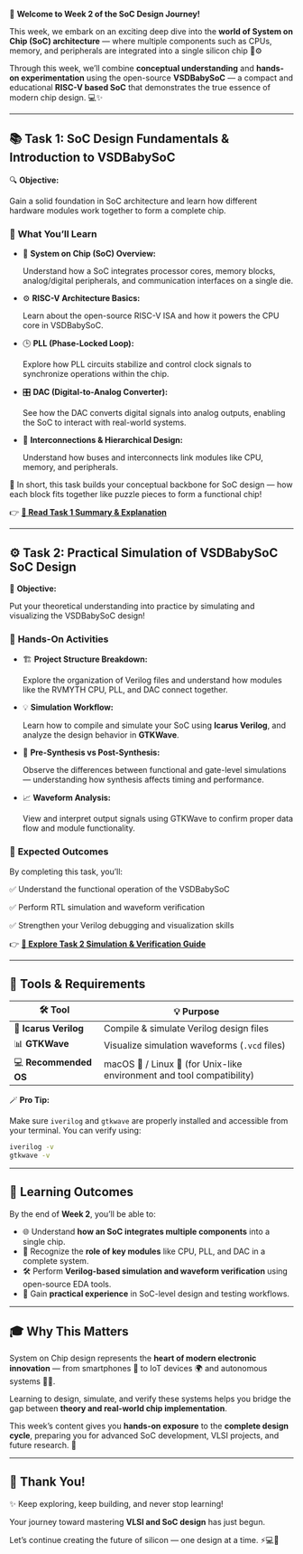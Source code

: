🎉 **Welcome to Week 2 of the SoC Design Journey!**

This week, we embark on an exciting deep dive into the **world of System on Chip (SoC) architecture** — where multiple components such as CPUs, memory, and peripherals are integrated into a single silicon chip 🧠⚙️

Through this week, we’ll combine **conceptual understanding** and **hands-on experimentation** using the open-source **VSDBabySoC** — a compact and educational **RISC-V based SoC** that demonstrates the true essence of modern chip design. 💻✨

---

## 📚 Task 1: SoC Design Fundamentals & Introduction to VSDBabySoC

🔍 **Objective:**

Gain a solid foundation in SoC architecture and learn how different hardware modules work together to form a complete chip.

### 🧠 **What You’ll Learn**

- 🧩 **System on Chip (SoC) Overview:**
    
    Understand how a SoC integrates processor cores, memory blocks, analog/digital peripherals, and communication interfaces on a single die.
    
- ⚙️ **RISC-V Architecture Basics:**
    
    Learn about the open-source RISC-V ISA and how it powers the CPU core in VSDBabySoC.
    
- 🕒 **PLL (Phase-Locked Loop):**
    
    Explore how PLL circuits stabilize and control clock signals to synchronize operations within the chip.
    
- 🎛️ **DAC (Digital-to-Analog Converter):**
    
    See how the DAC converts digital signals into analog outputs, enabling the SoC to interact with real-world systems.
    
- 🔄 **Interconnections & Hierarchical Design:**
    
    Understand how buses and interconnects link modules like CPU, memory, and peripherals.
    

📘 In short, this task builds your conceptual backbone for SoC design — how each block fits together like puzzle pieces to form a functional chip!

👉 [**🧾 Read Task 1 Summary & Explanation**](https://github.com/harishj123/RISC-V_Soc_Tape_out_week_2/blob/main/Week_2/task_1.md)

---

## ⚙️ Task 2: Practical Simulation of VSDBabySoC SoC Design

🧪 **Objective:**

Put your theoretical understanding into practice by simulating and visualizing the VSDBabySoC design!

### 🧰 **Hands-On Activities**

- 🏗️ **Project Structure Breakdown:**
    
    Explore the organization of Verilog files and understand how modules like the RVMYTH CPU, PLL, and DAC connect together.
    
- 💡 **Simulation Workflow:**
    
    Learn how to compile and simulate your SoC using **Icarus Verilog**, and analyze the design behavior in **GTKWave**.
    
- 🧮 **Pre-Synthesis vs Post-Synthesis:**
    
    Observe the differences between functional and gate-level simulations — understanding how synthesis affects timing and performance.
    
- 📈 **Waveform Analysis:**
    
    View and interpret output signals using GTKWave to confirm proper data flow and module functionality.
    

### 🧱 **Expected Outcomes**

By completing this task, you’ll:

✅ Understand the functional operation of the VSDBabySoC

✅ Perform RTL simulation and waveform verification

✅ Strengthen your Verilog debugging and visualization skills

👉 [**🔬 Explore Task 2 Simulation & Verification Guide**](https://github.com/harishj123/RISC-V_Soc_Tape_out_week_2/blob/main/Week_2/task_2.md)

---

## 🧰 Tools & Requirements

| 🛠️ Tool | 💡 Purpose |
| --- | --- |
| 🧩 **Icarus Verilog** | Compile & simulate Verilog design files |
| 📊 **GTKWave** | Visualize simulation waveforms (`.vcd` files) |
| 💻 **Recommended OS** | macOS 🍎 / Linux 🐧 (for Unix-like environment and tool compatibility) |

🪄 **Pro Tip:**

Make sure `iverilog` and `gtkwave` are properly installed and accessible from your terminal. You can verify using:

```bash
iverilog -v
gtkwave -v

```

---

## 🧠 Learning Outcomes

By the end of **Week 2**, you’ll be able to:

- 🌐 Understand **how an SoC integrates multiple components** into a single chip.
- 🧩 Recognize the **role of key modules** like CPU, PLL, and DAC in a complete system.
- 🛠️ Perform **Verilog-based simulation and waveform verification** using open-source EDA tools.
- 🧠 Gain **practical experience** in SoC-level design and testing workflows.

---

## 🎓 Why This Matters

System on Chip design represents the **heart of modern electronic innovation** — from smartphones 📱 to IoT devices 🌍 and autonomous systems 🚗💡.

Learning to design, simulate, and verify these systems helps you bridge the gap between **theory and real-world chip implementation**.

This week’s content gives you **hands-on exposure** to the **complete design cycle**, preparing you for advanced SoC development, VLSI projects, and future research. 🧬

---

## 🙌 Thank You!

✨ Keep exploring, keep building, and never stop learning!

Your journey toward mastering **VLSI and SoC design** has just begun.

Let’s continue creating the future of silicon — one design at a time. ⚡💻💫
